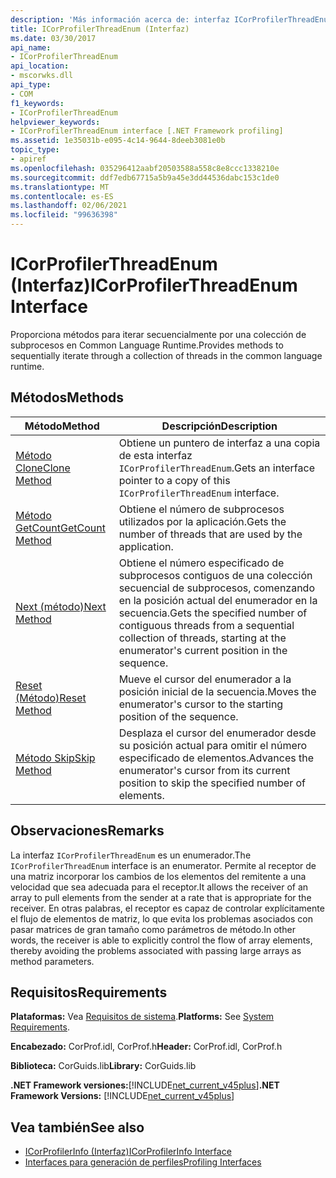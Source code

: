```yaml
---
description: 'Más información acerca de: interfaz ICorProfilerThreadEnum'
title: ICorProfilerThreadEnum (Interfaz)
ms.date: 03/30/2017
api_name:
- ICorProfilerThreadEnum
api_location:
- mscorwks.dll
api_type:
- COM
f1_keywords:
- ICorProfilerThreadEnum
helpviewer_keywords:
- ICorProfilerThreadEnum interface [.NET Framework profiling]
ms.assetid: 1e35031b-e095-4c14-9644-8deeb3081e0b
topic_type:
- apiref
ms.openlocfilehash: 035296412aabf20503588a558c8e8ccc1338210e
ms.sourcegitcommit: ddf7edb67715a5b9a45e3dd44536dabc153c1de0
ms.translationtype: MT
ms.contentlocale: es-ES
ms.lasthandoff: 02/06/2021
ms.locfileid: "99636398"
---
```

# <a name="icorprofilerthreadenum-interface"></a><span data-ttu-id="8a059-103">ICorProfilerThreadEnum (Interfaz)</span><span class="sxs-lookup"><span data-stu-id="8a059-103">ICorProfilerThreadEnum Interface</span></span>

<span data-ttu-id="8a059-104">Proporciona métodos para iterar secuencialmente por una colección de subprocesos en Common Language Runtime.</span><span class="sxs-lookup"><span data-stu-id="8a059-104">Provides methods to sequentially iterate through a collection of threads in the common language runtime.</span></span>  
  
## <a name="methods"></a><span data-ttu-id="8a059-105">Métodos</span><span class="sxs-lookup"><span data-stu-id="8a059-105">Methods</span></span>  
  
|<span data-ttu-id="8a059-106">Método</span><span class="sxs-lookup"><span data-stu-id="8a059-106">Method</span></span>|<span data-ttu-id="8a059-107">Descripción</span><span class="sxs-lookup"><span data-stu-id="8a059-107">Description</span></span>|  
|------------|-----------------|  
|[<span data-ttu-id="8a059-108">Método Clone</span><span class="sxs-lookup"><span data-stu-id="8a059-108">Clone Method</span></span>](icorprofilerthreadenum-clone-method.md)|<span data-ttu-id="8a059-109">Obtiene un puntero de interfaz a una copia de esta interfaz `ICorProfilerThreadEnum`.</span><span class="sxs-lookup"><span data-stu-id="8a059-109">Gets an interface pointer to a copy of this `ICorProfilerThreadEnum` interface.</span></span>|  
|[<span data-ttu-id="8a059-110">Método GetCount</span><span class="sxs-lookup"><span data-stu-id="8a059-110">GetCount Method</span></span>](icorprofilerthreadenum-getcount-method.md)|<span data-ttu-id="8a059-111">Obtiene el número de subprocesos utilizados por la aplicación.</span><span class="sxs-lookup"><span data-stu-id="8a059-111">Gets the number of threads that are used by the application.</span></span>|  
|[<span data-ttu-id="8a059-112">Next (método)</span><span class="sxs-lookup"><span data-stu-id="8a059-112">Next Method</span></span>](icorprofilerthreadenum-next-method.md)|<span data-ttu-id="8a059-113">Obtiene el número especificado de subprocesos contiguos de una colección secuencial de subprocesos, comenzando en la posición actual del enumerador en la secuencia.</span><span class="sxs-lookup"><span data-stu-id="8a059-113">Gets the specified number of contiguous threads from a sequential collection of threads, starting at the enumerator's current position in the sequence.</span></span>|  
|[<span data-ttu-id="8a059-114">Reset (Método)</span><span class="sxs-lookup"><span data-stu-id="8a059-114">Reset Method</span></span>](icorprofilerthreadenum-reset-method.md)|<span data-ttu-id="8a059-115">Mueve el cursor del enumerador a la posición inicial de la secuencia.</span><span class="sxs-lookup"><span data-stu-id="8a059-115">Moves the enumerator's cursor to the starting position of the sequence.</span></span>|  
|[<span data-ttu-id="8a059-116">Método Skip</span><span class="sxs-lookup"><span data-stu-id="8a059-116">Skip Method</span></span>](icorprofilerthreadenum-skip-method.md)|<span data-ttu-id="8a059-117">Desplaza el cursor del enumerador desde su posición actual para omitir el número especificado de elementos.</span><span class="sxs-lookup"><span data-stu-id="8a059-117">Advances the enumerator's cursor from its current position to skip the specified number of elements.</span></span>|  
  
## <a name="remarks"></a><span data-ttu-id="8a059-118">Observaciones</span><span class="sxs-lookup"><span data-stu-id="8a059-118">Remarks</span></span>  

 <span data-ttu-id="8a059-119">La interfaz `ICorProfilerThreadEnum` es un enumerador.</span><span class="sxs-lookup"><span data-stu-id="8a059-119">The `ICorProfilerThreadEnum` interface is an enumerator.</span></span> <span data-ttu-id="8a059-120">Permite al receptor de una matriz incorporar los cambios de los elementos del remitente a una velocidad que sea adecuada para el receptor.</span><span class="sxs-lookup"><span data-stu-id="8a059-120">It allows the receiver of an array to pull elements from the sender at a rate that is appropriate for the receiver.</span></span> <span data-ttu-id="8a059-121">En otras palabras, el receptor es capaz de controlar explícitamente el flujo de elementos de matriz, lo que evita los problemas asociados con pasar matrices de gran tamaño como parámetros de método.</span><span class="sxs-lookup"><span data-stu-id="8a059-121">In other words, the receiver is able to explicitly control the flow of array elements, thereby avoiding the problems associated with passing large arrays as method parameters.</span></span>  
  
## <a name="requirements"></a><span data-ttu-id="8a059-122">Requisitos</span><span class="sxs-lookup"><span data-stu-id="8a059-122">Requirements</span></span>  

 <span data-ttu-id="8a059-123">**Plataformas:** Vea [Requisitos de sistema](../../get-started/system-requirements.md).</span><span class="sxs-lookup"><span data-stu-id="8a059-123">**Platforms:** See [System Requirements](../../get-started/system-requirements.md).</span></span>  
  
 <span data-ttu-id="8a059-124">**Encabezado:** CorProf.idl, CorProf.h</span><span class="sxs-lookup"><span data-stu-id="8a059-124">**Header:** CorProf.idl, CorProf.h</span></span>  
  
 <span data-ttu-id="8a059-125">**Biblioteca:** CorGuids.lib</span><span class="sxs-lookup"><span data-stu-id="8a059-125">**Library:** CorGuids.lib</span></span>  
  
 <span data-ttu-id="8a059-126">**.NET Framework versiones:**[!INCLUDE[net_current_v45plus](../../../../includes/net-current-v45plus-md.md)]</span><span class="sxs-lookup"><span data-stu-id="8a059-126">**.NET Framework Versions:** [!INCLUDE[net_current_v45plus](../../../../includes/net-current-v45plus-md.md)]</span></span>  
  
## <a name="see-also"></a><span data-ttu-id="8a059-127">Vea también</span><span class="sxs-lookup"><span data-stu-id="8a059-127">See also</span></span>

- [<span data-ttu-id="8a059-128">ICorProfilerInfo (Interfaz)</span><span class="sxs-lookup"><span data-stu-id="8a059-128">ICorProfilerInfo Interface</span></span>](icorprofilerinfo-interface.md)
- [<span data-ttu-id="8a059-129">Interfaces para generación de perfiles</span><span class="sxs-lookup"><span data-stu-id="8a059-129">Profiling Interfaces</span></span>](profiling-interfaces.md)
